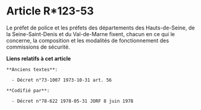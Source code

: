 # Article R*123-53

Le préfet de police et les préfets des départements des Hauts-de-Seine, de la Seine-Saint-Denis et du Val-de-Marne fixent,
chacun en ce qui le concerne, la composition et les modalités de fonctionnement des commissions de sécurité.

**Liens relatifs à cet article**

	**Anciens textes**:

	  - Décret n°73-1007 1973-10-31 art. 56

	**Codifié par**:

	  - Décret n°78-622 1978-05-31 JORF 8 juin 1978
